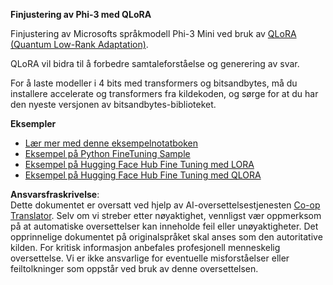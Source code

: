 <!--
CO_OP_TRANSLATOR_METADATA:
{
  "original_hash": "54b6b824568d4decb574b9e117c4f5f7",
  "translation_date": "2025-07-17T08:19:23+00:00",
  "source_file": "md/03.FineTuning/FineTuning_Qlora.md",
  "language_code": "no"
}
-->
**Finjustering av Phi-3 med QLoRA**

Finjustering av Microsofts språkmodell Phi-3 Mini ved bruk av [QLoRA (Quantum Low-Rank Adaptation)](https://github.com/artidoro/qlora).

QLoRA vil bidra til å forbedre samtaleforståelse og generering av svar.

For å laste modeller i 4 bits med transformers og bitsandbytes, må du installere accelerate og transformers fra kildekoden, og sørge for at du har den nyeste versjonen av bitsandbytes-biblioteket.

**Eksempler**
- [Lær mer med denne eksempelnotatboken](../../../../code/03.Finetuning/Phi_3_Inference_Finetuning.ipynb)
- [Eksempel på Python FineTuning Sample](../../../../code/03.Finetuning/FineTrainingScript.py)
- [Eksempel på Hugging Face Hub Fine Tuning med LORA](../../../../code/03.Finetuning/Phi-3-finetune-lora-python.ipynb)
- [Eksempel på Hugging Face Hub Fine Tuning med QLORA](../../../../code/03.Finetuning/Phi-3-finetune-qlora-python.ipynb)

**Ansvarsfraskrivelse**:  
Dette dokumentet er oversatt ved hjelp av AI-oversettelsestjenesten [Co-op Translator](https://github.com/Azure/co-op-translator). Selv om vi streber etter nøyaktighet, vennligst vær oppmerksom på at automatiske oversettelser kan inneholde feil eller unøyaktigheter. Det opprinnelige dokumentet på originalspråket skal anses som den autoritative kilden. For kritisk informasjon anbefales profesjonell menneskelig oversettelse. Vi er ikke ansvarlige for eventuelle misforståelser eller feiltolkninger som oppstår ved bruk av denne oversettelsen.